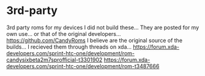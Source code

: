 # 3rd-party
3rd party roms for my devices
I did not build these... They are posted for my own use... or that of the original developers...
https://github.com/CandyRoms 
I believe are the original source of the builds... I recieved them through threads on xda...
https://forum.xda-developers.com/sprint-htc-one/development/rom-candysixbeta2m7sprofficial-t3301902
https://forum.xda-developers.com/sprint-htc-one/development/rom-t3487666
